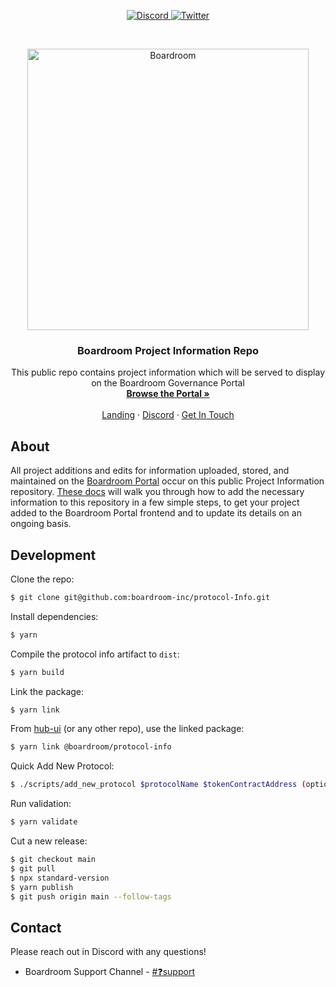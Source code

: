 <p align="center">
  <a href="https://discord.gg/CEZ8WfuK8s">
    <img src="https://img.shields.io/badge/Discord-Join-7289da?style=for-the-badge&logo=discord&logoColor=white" alt="Discord" />
  </a>

  <a href="https://twitter.com/boardroom_info">
    <img src="https://img.shields.io/badge/Twitter-Follow-1da1f2?style=for-the-badge&logo=twitter&logoColor=white" alt="Twitter" />
  </a>
</p>

<br />
<p align="center">
  <a href="http://app.boardroom.info/">
    <img src="https://i.ibb.co/PFcchnQ/boardroom.png" alt="Boardroom" width="450" />
  </a>

  <h3 align="center">Boardroom Project Information Repo</h3>

  <p align="center">
    This public repo contains project information which will be served to display on the Boardroom Governance Portal
    <br />
    <a href="http://app.boardroom.info/"><strong>Browse the Portal »</strong></a>
    <br />
    <br />
    <a href="http://boardroom.info/">Landing</a>
    ·
    <a href="https://discord.com/invite/tgrTFg9">Discord</a>
    ·
    <a href="https://www.boardroom.info/contact">Get In Touch</a>
  </p>
</p>

## About

All project additions and edits for information uploaded, stored, and maintained on the [Boardroom Portal](https://app.boardroom.info) occur on this public Project Information repository. [These docs](https://docs.boardroom.info/boardroom-portal-1/adding-your-project/protocol-information) will walk you through how to add the necessary information to this repository in a few simple steps, to get your project added to the Boardroom Portal frontend and to update its details on an ongoing basis.

## Development

Clone the repo:

```sh
$ git clone git@github.com:boardroom-inc/protocol-Info.git
```

Install dependencies:

```sh
$ yarn
```

Compile the protocol info artifact to `dist`:

```sh
$ yarn build
```

Link the package:

```sh
$ yarn link
```

From [hub-ui](https://github.com/boardroom-inc/hub-ui) (or any other repo), use the linked package:

```sh
$ yarn link @boardroom/protocol-info
```

Quick Add New Protocol:
```sh
$ ./scripts/add_new_protocol $protocolName $tokenContractAddress (optional) $suffix (optional) $displayName (optional)
```

Run validation:

```sh
$ yarn validate
```

Cut a new release:

```sh
$ git checkout main
$ git pull
$ npx standard-version
$ yarn publish
$ git push origin main --follow-tags
```

## Contact

Please reach out in Discord with any questions! 
* Boardroom Support Channel - [#❓support](https://discord.gg/CEZ8WfuK8s)
